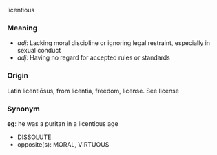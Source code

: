 licentious
### Meaning
+ _adj_: Lacking moral discipline or ignoring legal restraint, especially in sexual conduct
+ _adj_: Having no regard for accepted rules or standards

### Origin

Latin licentiōsus, from licentia, freedom, license. See license

### Synonym

__eg__: he was a puritan in a licentious age

+ DISSOLUTE
+ opposite(s): MORAL, VIRTUOUS


